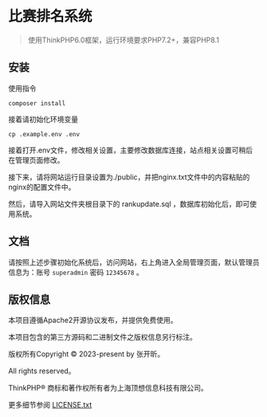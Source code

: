 比赛排名系统
===============

> 使用ThinkPHP6.0框架，运行环境要求PHP7.2+，兼容PHP8.1

## 安装

使用指令
~~~
composer install
~~~

接着请初始化环境变量
~~~
cp .example.env .env
~~~

接着打开.env文件，修改相关设置，主要修改数据库连接，站点相关设置可稍后在管理页面修改。

接下来，请将网站运行目录设置为./public，并把nginx.txt文件中的内容粘贴的nginx的配置文件中。

然后，请导入网站文件夹根目录下的 rankupdate.sql ，数据库初始化后，即可使用系统。

## 文档

请按照上述步骤初始化系统后，访问网站，右上角进入全局管理页面，默认管理员信息为：账号 `superadmin` 密码 `12345678` 。

## 版权信息

本项目遵循Apache2开源协议发布，并提供免费使用。

本项目包含的第三方源码和二进制文件之版权信息另行标注。

版权所有Copyright © 2023-present by 张开昕。

All rights reserved。

ThinkPHP® 商标和著作权所有者为上海顶想信息科技有限公司。

更多细节参阅 [LICENSE.txt](LICENSE.txt)
